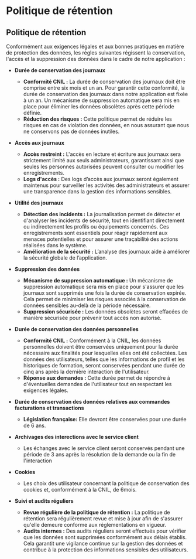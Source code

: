 # Politique de rétention

## **Politique de rétention**

Conformément aux exigences légales et aux bonnes pratiques en matière de protection des données, les règles suivantes régissent la conservation, l'accès et la suppression des données dans le cadre de notre application :

- **Durée de conservation des journaux**
    - **Conformité CNIL :** La durée de conservation des journaux doit être comprise entre six mois et un an. Pour garantir cette conformité, la durée de conservation des journaux dans notre application est fixée à un an. Un mécanisme de suppression automatique sera mis en place pour éliminer les données obsolètes après cette période définie.
    - **Réduction des risques :** Cette politique permet de réduire les risques en cas de violation des données, en nous assurant que nous ne conservons pas de données inutiles.

- **Accès aux journaux**
    - **Accès restreint :** L'accès en lecture et écriture aux journaux sera strictement limité aux seuls administrateurs, garantissant ainsi que seules les personnes autorisées peuvent consulter ou modifier les enregistrements.
    - **Logs d'accès :** Des logs d’accès aux journaux seront également maintenus pour surveiller les activités des administrateurs et assurer une transparence dans la gestion des informations sensibles.

- **Utilité des journaux**
    - **Détection des incidents :** La journalisation permet de détecter et d'analyser les incidents de sécurité, tout en identifiant directement ou indirectement les profils ou équipements concernés. Ces enregistrements sont essentiels pour réagir rapidement aux menaces potentielles et pour assurer une traçabilité des actions réalisées dans le système.
    - **Amélioration de la sécurité :** L’analyse des journaux aide à améliorer la sécurité globale de l’application.

- **Suppression des données**
    - **Mécanisme de suppression automatique :** Un mécanisme de suppression automatique sera mis en place pour s'assurer que les journaux sont supprimés une fois la durée de conservation expirée. Cela permet de minimiser les risques associés à la conservation de données sensibles au-delà de la période nécessaire.
    - **Suppression sécurisée :** Les données obsolètes seront effacées de manière sécurisée pour prévenir tout accès non autorisé.

- **Durée de conservation des données personnelles**
    - **Conformité CNIL :** Conformément à la CNIL, les données personnelles doivent être conservées uniquement pour la durée nécessaire aux finalités pour lesquelles elles ont été collectées. Les données des utilisateurs, telles que les informations de profil et les historiques de formation, seront conservées pendant une durée de cinq ans après la dernière interaction de l'utilisateur.
    - **Réponse aux demandes :** Cette durée permet de répondre à d'éventuelles demandes de l'utilisateur tout en respectant les exigences légales.

- **Durée de conservation des données relatives aux commandes facturations et transactions**
    - **Législation française:** Elle devront être conservées pour une durée de 6 ans.

- **Archivages des interections avec le service client**
    - Les échanges avec le service client seront conservés pendant une période de 3 ans après la résolution de la demande ou la fin de l'interaction

- **Cookies**
    - Les choix des utilisateur concernant la politique de conservation des cookies et, conformément à la CNIL, de 6mois.

- **Suivi et audits réguliers**
    - **Revue régulière de la politique de rétention :** La politique de rétention sera régulièrement revue et mise à jour afin de s'assurer qu'elle demeure conforme aux réglementations en vigueur.
    - **Audits internes :** Des audits réguliers seront effectués pour vérifier que les données sont supprimées conformément aux délais établis. Cela garantit une vigilance continue sur la gestion des données et contribue à la protection des informations sensibles des utilisateurs.
